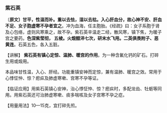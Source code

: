 ### 紫石英

〔**原文〕甘平，性温而补。重以去怯，湿以去枯。入心肝血分，故心神不安、肝血不足、女子胞虚寒不孕者宜之**。冲为血海，任主胞胎。《经疏》曰：女子系胞于肾及心包络，虚则风寒乘之，故不孕。紫石英辛温走二经，散风寒，镇下焦，为暖子宫之要药。**色深紫莹彻， 五棱。火煅醋淬七次，研末水飞用。二英俱畏附子、恶黄连**。石英五色，各入五脏。

【讲解】 **紫石英有镇心定惊、温肺、暖宫的作用**。为一种含氟化钙的矿石。打碎生用或煅用。

本品味甘性温，入心、肝经。功能重镇安神而定惊，兼有温肺、暖宫之效。常用于心悸怔忡、惊？瘛疭及肺虚寒嗽、宫寒不孕等证。

【临证应用】用紫石英镇心安神，治心悸怔忡、惊？瘛疭时，多配龙齿、牡蛎等同用。用紫石英还可治肺虚寒嗽、痰多喘咳及女子宫寒不孕之症。

【用量用法】10—15克，宜打碎先煎。

